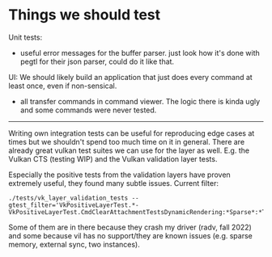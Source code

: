 # Things we should test

Unit tests:
- useful error messages for the buffer parser.
  just look how it's done with pegtl for their json parser, could do
  it like that.

UI:
We should likely build an application that just does every command at
least once, even if non-sensical.
- all transfer commands in command viewer. The logic there is kinda ugly
  and some commands were never tested.

---

Writing own integration tests can be useful for reproducing edge cases
at times but we shouldn't spend too much time on it in general.
There are already great vulkan test suites we can use for the layer as well.
E.g. the Vulkan CTS (testing WIP) and the Vulkan validation layer tests.

Especially the positive tests from the validation layers have proven
extremely useful, they found many subtle issues.
Current filter:

```
./tests/vk_layer_validation_tests --gtest_filter='VkPositiveLayerTest.*-VkPositiveLayerTest.CmdClearAttachmentTestsDynamicRendering:*Sparse*:*TwoInstances:*DestroySwapchainWithBoundImages:*ExplicitLayoutSpec:*ShaderAtomicFloat2:*ExternalSemaphore:*ExternalFence'
```

Some of them are in there because they crash my driver (radv, fall 2022)
and some because vil has no support/they are known issues (e.g. sparse memory, external sync, two instances).
